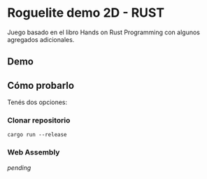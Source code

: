 # Roguelite demo 2D - RUST 
Juego basado en el libro Hands on Rust Programming con algunos agregados adicionales. 

## Demo 

## Cómo probarlo 
Tenés dos opciones: 
### Clonar repositorio 
``` cargo run --release ``` 
### Web Assembly 
*pending*
